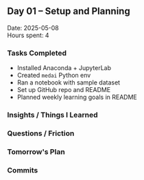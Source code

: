 ## Day 01 – Setup and Planning
Date: 2025-05-08  
Hours spent: 4  

### Tasks Completed
- Installed Anaconda + JupyterLab
- Created `medai` Python env
- Ran a notebook with sample dataset
- Set up GitHub repo and README
- Planned weekly learning goals in README

### Insights / Things I Learned

### Questions / Friction

### Tomorrow's Plan

### Commits